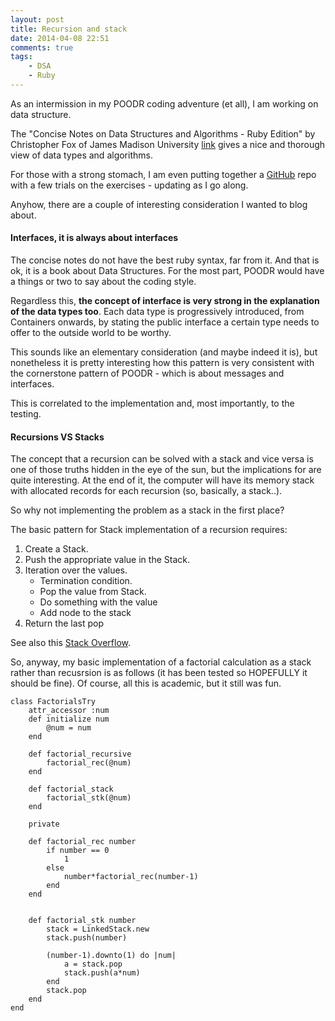 ```yaml
---
layout: post
title: Recursion and stack
date: 2014-04-08 22:51
comments: true
tags:
	- DSA
	- Ruby
---
```

As an intermission in my POODR coding adventure (et all), I am working on data structure. 

The "Concise Notes on Data Structures and Algorithms - Ruby Edition" by Christopher Fox of James Madison University [link][website0] gives a nice and thorough view of data types and algorithms.

For those with a strong stomach, I am even putting together a [GitHub][website1] repo with a few trials on the exercises - updating as I go along.

Anyhow, there are a couple of interesting consideration I wanted to blog about.

#### Interfaces, it is always about interfaces
The concise notes do not have the best ruby syntax, far from it. And that is ok, it is a book about Data Structures. For the most part, POODR would have a things or two to say about the coding style.

Regardless this, **the concept of interface is very strong in the explanation of the data types too**. Each data type is progressively introduced, from Containers onwards, by stating the public interface a certain type needs to offer to the outside world to be worthy.

This sounds like an elementary consideration (and maybe indeed it is), but nonetheless it is pretty interesting how this pattern is very consistent with the cornerstone pattern of POODR - which is about messages and interfaces.

This is correlated to the implementation and, most importantly, to the testing.

#### Recursions VS Stacks
The concept that a recursion can be solved with a stack and vice versa is one of those truths hidden in the eye of the sun, but the implications for are quite interesting. At the end of it, the computer will have its memory stack with allocated records for each recursion (so, basically, a stack..). 

So why not implementing the problem as a stack in the first place? 

The basic pattern for Stack implementation of a recursion requires:

1. Create a Stack.
2. Push the appropriate value in the Stack.
3. Iteration over the values.
	* Termination condition. 	
	* Pop the value from Stack.
	* Do something with the value
	* Add node to the stack
4. Return the last pop

See also this [Stack Overflow][website2].

So, anyway, my basic implementation of a factorial calculation as a stack rather than recusrsion is as follows (it has been tested so HOPEFULLY it should be fine). Of course, all this is academic, but it still was fun.



	class FactorialsTry
		attr_accessor :num
		def initialize num
			@num = num
		end

		def factorial_recursive
			factorial_rec(@num)
		end

		def factorial_stack
			factorial_stk(@num)
		end

		private

		def factorial_rec number
			if number == 0
				1
			else
				number*factorial_rec(number-1)
			end
		end


		def factorial_stk number
			stack = LinkedStack.new
			stack.push(number)

			(number-1).downto(1) do |num|
				a = stack.pop
				stack.push(a*num)
			end
			stack.pop
		end
	end





[website0]: http://w3.cs.jmu.edu/spragunr/CS240/ConciseNotes.pdf
[website1]: https://github.com/AndreaHK5/DataStructures
[website2]: http://stackoverflow.com/questions/3391285/how-to-convert-a-recursive-function-to-use-a-stack